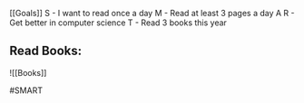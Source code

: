 [[Goals]]
S - I want to read once a day
M - Read at least 3 pages a day
A 
R - Get better in computer science
T - Read 3 books this year

## Read Books:

![[Books]]

#SMART